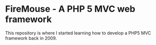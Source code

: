 # FireMouse - A PHP 5 MVC web framework

This repository is where I started learning how to develop a PHP5 MVC framework back in 2009.
